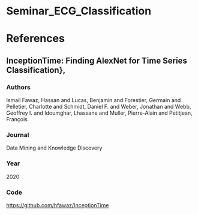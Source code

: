 # Seminar_ECG_Classification

# References
## InceptionTime: Finding AlexNet for Time Series Classification},
### Authors
Ismail Fawaz, Hassan and Lucas, Benjamin and Forestier, Germain and Pelletier, Charlotte and Schmidt, Daniel F. and Weber, Jonathan and Webb, Geoffrey I. and Idoumghar, Lhassane and Muller, Pierre-Alain and Petitjean, François
### Journal
Data Mining and Knowledge Discovery
### Year
2020
### Code
https://github.com/hfawaz/InceptionTime
